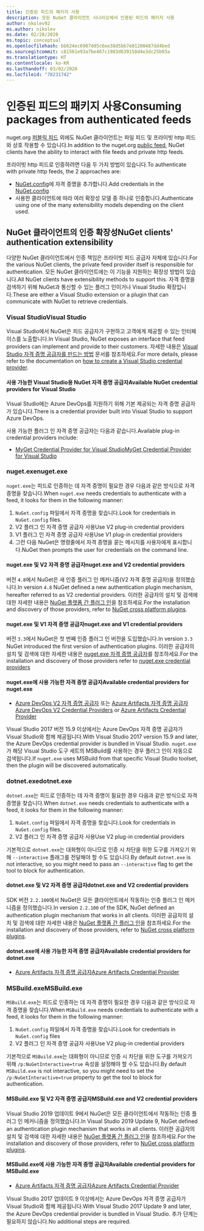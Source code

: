 ```yaml
---
title: 인증된 피드의 패키지 사용
description: 모든 NuGet 클라이언트 시나리오에서 인증된 피드의 패키지 사용
author: nkolev92
ms.author: nikolev
ms.date: 02/28/2020
ms.topic: conceptual
ms.openlocfilehash: bb624ec6987dd5c6ee38d5bb7e01200487dd4bed
ms.sourcegitcommit: c81561e93a7be467c1983d639158d4e3dc25b93a
ms.translationtype: HT
ms.contentlocale: ko-KR
ms.lasthandoff: 03/02/2020
ms.locfileid: "78231742"
---
```

# <a name="consuming-packages-from-authenticated-feeds"></a><span data-ttu-id="39fff-103">인증된 피드의 패키지 사용</span><span class="sxs-lookup"><span data-stu-id="39fff-103">Consuming packages from authenticated feeds</span></span>

<span data-ttu-id="39fff-104">nuget.org [퍼블릭 피드](https://api.nuget.org/v3/index.json) 외에도 NuGet 클라이언트는 파일 피드 및 프라이빗 http 피드와 상호 작용할 수 있습니다.</span><span class="sxs-lookup"><span data-stu-id="39fff-104">In addition to the nuget.org [public feed](https://api.nuget.org/v3/index.json), NuGet clients have the ability to interact with file feeds and private http feeds.</span></span>


<span data-ttu-id="39fff-105">프라이빗 http 피드로 인증하려면 다음 두 가지 방법이 있습니다.</span><span class="sxs-lookup"><span data-stu-id="39fff-105">To authenticate with private http feeds, the 2 approaches are:</span></span>

* <span data-ttu-id="39fff-106">[NuGet.config](../reference/nuget-config-file.md#packagesourcecredentials)에 자격 증명을 추가합니다.</span><span class="sxs-lookup"><span data-stu-id="39fff-106">Add credentials in the [NuGet.config](../reference/nuget-config-file.md#packagesourcecredentials)</span></span>
* <span data-ttu-id="39fff-107">사용한 클라이언트에 따라 여러 확장성 모델 중 하나로 인증합니다.</span><span class="sxs-lookup"><span data-stu-id="39fff-107">Authenticate using one of the many extensibility models depending on the client used.</span></span>

## <a name="nuget-clients-authentication-extensibility"></a><span data-ttu-id="39fff-108">NuGet 클라이언트의 인증 확장성</span><span class="sxs-lookup"><span data-stu-id="39fff-108">NuGet clients' authentication extensibility</span></span>

<span data-ttu-id="39fff-109">다양한 NuGet 클라이언트에서 인증 책임은 프라이빗 피드 공급자 자체에 있습니다.</span><span class="sxs-lookup"><span data-stu-id="39fff-109">For the various NuGet clients, the private feed provider itself is responsible for authentication.</span></span>
<span data-ttu-id="39fff-110">모든 NuGet 클라이언트에는 이 기능을 지원하는 확장성 방법이 있습니다.</span><span class="sxs-lookup"><span data-stu-id="39fff-110">All NuGet clients have extensibility methods to support this.</span></span> <span data-ttu-id="39fff-111">자격 증명을 검색하기 위해 NuGet과 통신할 수 있는 플러그 인이거나 Visual Studio 확장입니다.</span><span class="sxs-lookup"><span data-stu-id="39fff-111">These are either a Visual Studio extension or a plugin that can communicate with NuGet to retrieve credentials.</span></span>

### <a name="visual-studio"></a><span data-ttu-id="39fff-112">Visual Studio</span><span class="sxs-lookup"><span data-stu-id="39fff-112">Visual Studio</span></span>

<span data-ttu-id="39fff-113">Visual Studio에서 NuGet은 피드 공급자가 구현하고 고객에게 제공할 수 있는 인터페이스를 노출합니다.</span><span class="sxs-lookup"><span data-stu-id="39fff-113">In Visual Studio, NuGet exposes an interface that feed providers can implement and provide to their customers.</span></span> <span data-ttu-id="39fff-114">자세한 내용은 [Visual Studio 자격 증명 공급자를 만드는 방법](../reference/extensibility/NuGet-Credential-Providers-for-Visual-Studio.md) 문서를 참조하세요.</span><span class="sxs-lookup"><span data-stu-id="39fff-114">For more details, please refer to the documentation on [how to create a Visual Studio credential provider](../reference/extensibility/NuGet-Credential-Providers-for-Visual-Studio.md).</span></span>

#### <a name="available-nuget-credential-providers-for-visual-studio"></a><span data-ttu-id="39fff-115">사용 가능한 Visual Studio용 NuGet 자격 증명 공급자</span><span class="sxs-lookup"><span data-stu-id="39fff-115">Available NuGet credential providers for Visual Studio</span></span>

<span data-ttu-id="39fff-116">Visual Studio에는 Azure DevOps를 지원하기 위해 기본 제공되는 자격 증명 공급자가 있습니다.</span><span class="sxs-lookup"><span data-stu-id="39fff-116">There is a credential provider built into Visual Studio to support Azure DevOps.</span></span>


<span data-ttu-id="39fff-117">사용 가능한 플러그 인 자격 증명 공급자는 다음과 같습니다.</span><span class="sxs-lookup"><span data-stu-id="39fff-117">Available plug-in credential providers include:</span></span>

* [<span data-ttu-id="39fff-118">MyGet Credential Provider for Visual Studio</span><span class="sxs-lookup"><span data-stu-id="39fff-118">MyGet Credential Provider for Visual Studio</span></span>](http://docs.myget.org/docs/reference/credential-provider-for-visual-studio)

### <a name="nugetexe"></a><span data-ttu-id="39fff-119">nuget.exe</span><span class="sxs-lookup"><span data-stu-id="39fff-119">nuget.exe</span></span>

<span data-ttu-id="39fff-120">`nuget.exe`는 피드로 인증하는 데 자격 증명이 필요한 경우 다음과 같은 방식으로 자격 증명을 찾습니다.</span><span class="sxs-lookup"><span data-stu-id="39fff-120">When `nuget.exe` needs credentials to authenticate with a feed, it looks for them in the following manner:</span></span>

1. <span data-ttu-id="39fff-121">`NuGet.config` 파일에서 자격 증명을 찾습니다.</span><span class="sxs-lookup"><span data-stu-id="39fff-121">Look for credentials in `NuGet.config` files.</span></span>
1. <span data-ttu-id="39fff-122">V2 플러그 인 자격 증명 공급자 사용</span><span class="sxs-lookup"><span data-stu-id="39fff-122">Use V2 plug-in credential providers</span></span>
1. <span data-ttu-id="39fff-123">V1 플러그 인 자격 증명 공급자 사용</span><span class="sxs-lookup"><span data-stu-id="39fff-123">Use V1 plug-in credential providers</span></span>
1. <span data-ttu-id="39fff-124">그런 다음 NuGet은 명령줄에서 자격 증명을 묻는 메시지를 사용자에게 표시합니다.</span><span class="sxs-lookup"><span data-stu-id="39fff-124">NuGet then prompts the user for credentials on the command line.</span></span>

#### <a name="nugetexe-and-v2-credential-providers"></a><span data-ttu-id="39fff-125">nuget.exe 및 V2 자격 증명 공급자</span><span class="sxs-lookup"><span data-stu-id="39fff-125">nuget.exe and V2 credential providers</span></span>

<span data-ttu-id="39fff-126">버전 `4.8`에서 NuGet은 새 인증 플러그 인 메커니즘(V2 자격 증명 공급자)을 정의했습니다.</span><span class="sxs-lookup"><span data-stu-id="39fff-126">In version `4.8` NuGet defined a new authentication plugin mechanism, hereafter referred to as V2 credential providers.</span></span>
<span data-ttu-id="39fff-127">이러한 공급자의 설치 및 검색에 대한 자세한 내용은 [NuGet 플랫폼 간 플러그 인](../reference/extensibility/NuGet-Cross-Platform-Plugins.md#plugin-installation-and-discovery)을 참조하세요.</span><span class="sxs-lookup"><span data-stu-id="39fff-127">For the installation and discovery of those providers, refer to [NuGet cross platform plugins](../reference/extensibility/NuGet-Cross-Platform-Plugins.md#plugin-installation-and-discovery).</span></span>

#### <a name="nugetexe-and-v1-credential-providers"></a><span data-ttu-id="39fff-128">nuget.exe 및 V1 자격 증명 공급자</span><span class="sxs-lookup"><span data-stu-id="39fff-128">nuget.exe and V1 credential providers</span></span>

<span data-ttu-id="39fff-129">버전 `3.3`에서 NuGet은 첫 번째 인증 플러그 인 버전을 도입했습니다.</span><span class="sxs-lookup"><span data-stu-id="39fff-129">In version `3.3` NuGet introduced the first version of authentication plugins.</span></span>
<span data-ttu-id="39fff-130">이러한 공급자의 설치 및 검색에 대한 자세한 내용은 [nuget.exe 자격 증명 공급자](../reference/extensibility/nuget-exe-Credential-Providers.md#nugetexe-credential-provider-discovery)를 참조하세요.</span><span class="sxs-lookup"><span data-stu-id="39fff-130">For the installation and discovery of those providers refer to [nuget.exe credential providers](../reference/extensibility/nuget-exe-Credential-Providers.md#nugetexe-credential-provider-discovery)</span></span>

#### <a name="available-credential-providers-for-nugetexe"></a><span data-ttu-id="39fff-131">nuget.exe에 사용 가능한 자격 증명 공급자</span><span class="sxs-lookup"><span data-stu-id="39fff-131">Available credential providers for nuget.exe</span></span>

* <span data-ttu-id="39fff-132">[Azure DevOps V2 자격 증명 공급자](/azure/devops/artifacts/nuget/nuget-exe?view=azure-devops#add-a-feed-to-nuget-482-or-later) 또는 [Azure Artifacts 자격 증명 공급자](https://github.com/microsoft/artifacts-credprovider)</span><span class="sxs-lookup"><span data-stu-id="39fff-132">[Azure DevOps V2 Credential Providers](/azure/devops/artifacts/nuget/nuget-exe?view=azure-devops#add-a-feed-to-nuget-482-or-later) or [Azure Artifacts Credential Provider](https://github.com/microsoft/artifacts-credprovider)</span></span>

<span data-ttu-id="39fff-133">Visual Studio 2017 버전 15.9 이상에서는 Azure DevOps 자격 증명 공급자가 Visual Studio와 함께 제공됩니다.</span><span class="sxs-lookup"><span data-stu-id="39fff-133">With Visual Studio 2017 version 15.9 and later, the Azure DevOps credential provider is bundled in Visual Studio.</span></span>
<span data-ttu-id="39fff-134">`nuget.exe`가 해당 Visual Studio 도구 세트의 MSBuild를 사용하는 경우 플러그 인이 자동으로 검색됩니다.</span><span class="sxs-lookup"><span data-stu-id="39fff-134">If `nuget.exe` uses MSBuild from that specific Visual Studio toolset, then the plugin will be discovered automatically.</span></span>

### <a name="dotnetexe"></a><span data-ttu-id="39fff-135">dotnet.exe</span><span class="sxs-lookup"><span data-stu-id="39fff-135">dotnet.exe</span></span>

<span data-ttu-id="39fff-136">`dotnet.exe`는 피드로 인증하는 데 자격 증명이 필요한 경우 다음과 같은 방식으로 자격 증명을 찾습니다.</span><span class="sxs-lookup"><span data-stu-id="39fff-136">When `dotnet.exe` needs credentials to authenticate with a feed, it looks for them in the following manner:</span></span>

1. <span data-ttu-id="39fff-137">`NuGet.config` 파일에서 자격 증명을 찾습니다.</span><span class="sxs-lookup"><span data-stu-id="39fff-137">Look for credentials in `NuGet.config` files.</span></span>
1. <span data-ttu-id="39fff-138">V2 플러그 인 자격 증명 공급자 사용</span><span class="sxs-lookup"><span data-stu-id="39fff-138">Use V2 plug-in credential providers</span></span>

<span data-ttu-id="39fff-139">기본적으로 `dotnet.exe`는 대화형이 아니므로 인증 시 차단을 위한 도구를 가져오기 위해 `--interactive` 플래그를 전달해야 할 수도 있습니다.</span><span class="sxs-lookup"><span data-stu-id="39fff-139">By default `dotnet.exe` is not interactive, so you might need to pass an `--interactive` flag to get the tool to block for authentication.</span></span>

#### <a name="dotnetexe-and-v2-credential-providers"></a><span data-ttu-id="39fff-140">dotnet.exe 및 V2 자격 증명 공급자</span><span class="sxs-lookup"><span data-stu-id="39fff-140">dotnet.exe and V2 credential providers</span></span>

<span data-ttu-id="39fff-141">SDK 버전 `2.2.100`에서 NuGet은 모든 클라이언트에서 작동하는 인증 플러그 인 메커니즘을 정의했습니다.</span><span class="sxs-lookup"><span data-stu-id="39fff-141">In version `2.2.100` of the SDK, NuGet defined an authentication plugin mechanism that works in all clients.</span></span>
<span data-ttu-id="39fff-142">이러한 공급자의 설치 및 검색에 대한 자세한 내용은 [NuGet 플랫폼 간 플러그 인](../reference/extensibility/NuGet-Cross-Platform-Plugins.md#plugin-installation-and-discovery)을 참조하세요.</span><span class="sxs-lookup"><span data-stu-id="39fff-142">For the installation and discovery of those providers, refer to [NuGet cross platform plugins](../reference/extensibility/NuGet-Cross-Platform-Plugins.md#plugin-installation-and-discovery).</span></span>

#### <a name="available-credential-providers-for-dotnetexe"></a><span data-ttu-id="39fff-143">dotnet.exe에 사용 가능한 자격 증명 공급자</span><span class="sxs-lookup"><span data-stu-id="39fff-143">Available credential providers for dotnet.exe</span></span>

* [<span data-ttu-id="39fff-144">Azure Artifacts 자격 증명 공급자</span><span class="sxs-lookup"><span data-stu-id="39fff-144">Azure Artifacts Credential Provider</span></span>](https://github.com/microsoft/artifacts-credprovider)

### <a name="msbuildexe"></a><span data-ttu-id="39fff-145">MSBuild.exe</span><span class="sxs-lookup"><span data-stu-id="39fff-145">MSBuild.exe</span></span>

<span data-ttu-id="39fff-146">`MSBuild.exe`는 피드로 인증하는 데 자격 증명이 필요한 경우 다음과 같은 방식으로 자격 증명을 찾습니다.</span><span class="sxs-lookup"><span data-stu-id="39fff-146">When `MSBuild.exe` needs credentials to authenticate with a feed, it looks for them in the following manner:</span></span>

1. <span data-ttu-id="39fff-147">`NuGet.config` 파일에서 자격 증명을 찾습니다.</span><span class="sxs-lookup"><span data-stu-id="39fff-147">Look for credentials in `NuGet.config` files</span></span>
1. <span data-ttu-id="39fff-148">V2 플러그 인 자격 증명 공급자 사용</span><span class="sxs-lookup"><span data-stu-id="39fff-148">Use V2 plug-in credential providers</span></span>

<span data-ttu-id="39fff-149">기본적으로 `MSBuild.exe`는 대화형이 아니므로 인증 시 차단을 위한 도구를 가져오기 위해 `/p:NuGetInteractive=true` 속성을 설정해야 할 수도 있습니다.</span><span class="sxs-lookup"><span data-stu-id="39fff-149">By default `MSBuild.exe` is not interactive, so you might need to set the `/p:NuGetInteractive=true` property to get the tool to block for authentication.</span></span>

#### <a name="msbuildexe-and-v2-credential-providers"></a><span data-ttu-id="39fff-150">MSBuild.exe 및 V2 자격 증명 공급자</span><span class="sxs-lookup"><span data-stu-id="39fff-150">MSBuild.exe and V2 credential providers</span></span>

<span data-ttu-id="39fff-151">Visual Studio 2019 업데이트 9에서 NuGet은 모든 클라이언트에서 작동하는 인증 플러그 인 메커니즘을 정의했습니다.</span><span class="sxs-lookup"><span data-stu-id="39fff-151">In Visual Studio 2019 Update 9, NuGet defined an authentication plugin mechanism that works in all clients.</span></span>
<span data-ttu-id="39fff-152">이러한 공급자의 설치 및 검색에 대한 자세한 내용은 [NuGet 플랫폼 간 플러그 인](../reference/extensibility/NuGet-Cross-Platform-Plugins.md#plugin-installation-and-discovery)을 참조하세요.</span><span class="sxs-lookup"><span data-stu-id="39fff-152">For the installation and discovery of those providers, refer to [NuGet cross platform plugins](../reference/extensibility/NuGet-Cross-Platform-Plugins.md#plugin-installation-and-discovery).</span></span>

#### <a name="available-credential-providers-for-msbuildexe"></a><span data-ttu-id="39fff-153">MSBuild.exe에 사용 가능한 자격 증명 공급자</span><span class="sxs-lookup"><span data-stu-id="39fff-153">Available credential providers for MSBuild.exe</span></span>

* [<span data-ttu-id="39fff-154">Azure Artifacts 자격 증명 공급자</span><span class="sxs-lookup"><span data-stu-id="39fff-154">Azure Artifacts Credential Provider</span></span>](https://github.com/microsoft/artifacts-credprovider)

<span data-ttu-id="39fff-155">Visual Studio 2017 업데이트 9 이상에서는 Azure DevOps 자격 증명 공급자가 Visual Studio와 함께 제공됩니다.</span><span class="sxs-lookup"><span data-stu-id="39fff-155">With Visual Studio 2017 Update 9 and later, the Azure DevOps credential provider is bundled in Visual Studio.</span></span> <span data-ttu-id="39fff-156">추가 단계는 필요하지 않습니다.</span><span class="sxs-lookup"><span data-stu-id="39fff-156">No additional steps are required.</span></span>
